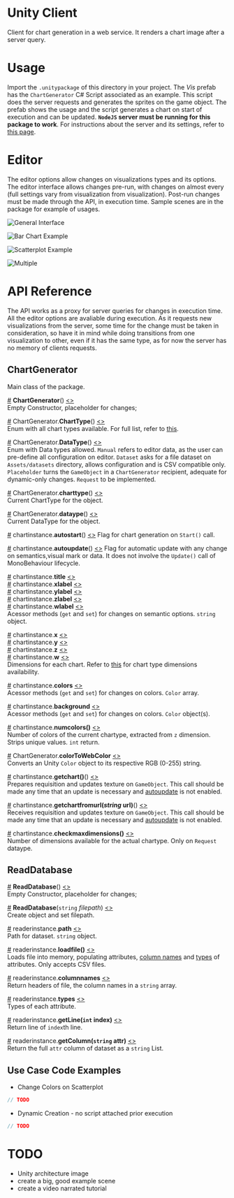 # Unity Client

Client for chart generation in a web service. It renders a chart image after a server query.

# Usage

Import the `.unitypackage` of this directory in your project. The _Vis_ prefab has the `ChartGenerator` C# Script associated as an example. This script does the server requests and generates the sprites on the game object. The prefab shows the usage and the script generates a chart on start of execution and can be updated. **`NodeJS` server must be running for this package to work**. For instructions about the server and its settings, refer to [this page](https://github.com/tiagodavi70/Web-Gen-Viz/tree/master/chart-generation-service/). 

# Editor

The editor options allow changes on visualizations types and its options. The editor interface allows changes pre-run, with changes on almost every  (full settings vary from visualization from visualization). Post-run changes must be made through the API, in execution time. Sample scenes are in the package for example of usages.

![General Interface](https://github.com/tiagodavi70/Web-Gen-Viz/blob/master/imgs/unity_interface.jpg "General editor interface")

![Bar Chart Example](https://github.com/tiagodavi70/Web-Gen-Viz/blob/master/imgs/unity_barchart.jpg "Bar Chart Example")

![Scatterplot Example](https://github.com/tiagodavi70/Web-Gen-Viz/blob/master/imgs/unity_scatterplot.jpg "Scatterplot Example")

![Multiple](https://github.com/tiagodavi70/Web-Gen-Viz/blob/master/imgs/unity_multiple.jpg "Multiple charts Example")


# API Reference

The API works as a proxy for server queries for changes in execution time. All the editor options are avaliable during execution. As it requests new visualizations from the server, some time for the change must be taken in consideration, so have it in mind while doing transitions from one visualization to other, even if it has the same type, as for now the server has no memory of clients requests.

## ChartGenerator
Main class of the package.

<a name="ChartGenerator" href="#chartgenerator">#</a> <b>ChartGenerator</b>() [<>](https://github.com/tiagodavi70/Web-Gen-Viz/blob/master/unity-client/Assets/src/ChartGenerator.cs "Source")  
Empty Constructor, placeholder for changes;

<a name="ChartType" href="#ChartType">#</a> ChartGenerator.<b>ChartType</b>() [<>](https://github.com/tiagodavi70/Web-Gen-Viz/blob/master/unity-client/Assets/src/ChartGenerator.cs "Source")  
Enum with all chart types available. For full list, refer to [this](https://github.com/tiagodavi70/Web-Gen-Viz/tree/master/chart-generation-service/).

<a name="DataType" href="#DataType">#</a> ChartGenerator.<b>DataType</b>() [<>](https://github.com/tiagodavi70/Web-Gen-Viz/blob/master/unity-client/Assets/src/ChartGenerator.cs "Source")  
Enum with Data types allowed. `Manual` refers to editor data, as the user can pre-define all configuration on editor. `Dataset` asks for a file dataset on `Assets/datasets` directory, allows configuration and is CSV compatible only. `Placeholder` turns the `GameObject` in a `ChartGenerator` recipient, adequate for dynamic-only changes. `Request` to be implemented.

<a name="_charttype" href="#_charttype">#</a> ChartGenerator.<b>charttype</b>() [<>](https://github.com/tiagodavi70/Web-Gen-Viz/blob/master/unity-client/Assets/src/ChartGenerator.cs "Source")  
Current ChartType for the object. 

<a name="_datatype" href="#_datatype">#</a> ChartGenerator.<b>dataype</b>() [<>](https://github.com/tiagodavi70/Web-Gen-Viz/blob/master/unity-client/Assets/src/ChartGenerator.cs "Source")  
Current DataType for the object. 

<a name="autostart" href="#autostart">#</a> chartinstance.<b>autostart</b>() [<>](https://github.com/tiagodavi70/Web-Gen-Viz/blob/master/unity-client/Assets/src/ChartGenerator.cs "Source") 
Flag for chart generation on `Start()` call.

<a name="autoupdate" href="#autoupdate">#</a> chartinstance.<b>autoupdate</b>() [<>](https://github.com/tiagodavi70/Web-Gen-Viz/blob/master/unity-client/Assets/src/ChartGenerator.cs "Source") 
Flag for automatic update with any change on semantics,visual mark or data. It does not involve the `Update()` call of MonoBehaviour lifecycle.

<a name="title" href="#title">#</a> chartinstance.<b>title</b> [<>](https://github.com/tiagodavi70/Web-Gen-Viz/blob/master/unity-client/Assets/src/ChartGenerator.cs "Source")  
<a name="xlabel" href="#xlabel">#</a> chartinstance.<b>xlabel</b> [<>](https://github.com/tiagodavi70/Web-Gen-Viz/blob/master/unity-client/Assets/src/ChartGenerator.cs "Source")  
<a name="ylabel" href="#ylabel">#</a> chartinstance.<b>ylabel</b> [<>](https://github.com/tiagodavi70/Web-Gen-Viz/blob/master/unity-client/Assets/src/ChartGenerator.cs "Source")  
<a name="zlabel" href="#zlabel">#</a> chartinstance.<b>zlabel</b> [<>](https://github.com/tiagodavi70/Web-Gen-Viz/blob/master/unity-client/Assets/src/ChartGenerator.cs "Source")  
<a name="wlabel" href="#wlabel">#</a> chartinstance.<b>wlabel</b> [<>](https://github.com/tiagodavi70/Web-Gen-Viz/blob/master/unity-client/Assets/src/ChartGenerator.cs "Source")  
Acessor methods (`get` and `set`) for changes on semantic options. `string` object.

<a name="x" href="#x">#</a> chartinstance.<b>x</b> [<>](https://github.com/tiagodavi70/Web-Gen-Viz/blob/master/unity-client/Assets/src/ChartGenerator.cs "Source")  
<a name="y" href="#y">#</a> chartinstance.<b>y</b> [<>](https://github.com/tiagodavi70/Web-Gen-Viz/blob/master/unity-client/Assets/src/ChartGenerator.cs "Source")  
<a name="w" href="#w">#</a> chartinstance.<b>z</b> [<>](https://github.com/tiagodavi70/Web-Gen-Viz/blob/master/unity-client/Assets/src/ChartGenerator.cs "Source")  
<a name="z" href="#z">#</a> chartinstance.<b>w</b> [<>](https://github.com/tiagodavi70/Web-Gen-Viz/blob/master/unity-client/Assets/src/ChartGenerator.cs "Source")  
Dimensions for each chart. Refer to [this](https://github.com/tiagodavi70/Web-Gen-Viz/tree/master/chart-generation-service/) for chart type dimensions availability.
  
<a name="colors" href="#colors">#</a> chartinstance.<b>colors</b> [<>](https://github.com/tiagodavi70/Web-Gen-Viz/blob/master/unity-client/Assets/src/ChartGenerator.cs "Source")  
Acessor methods (`get` and `set`) for changes on colors. `Color` array.

<a name="background" href="#background">#</a> chartinstance.<b>background</b> [<>](https://github.com/tiagodavi70/Web-Gen-Viz/blob/master/unity-client/Assets/src/ChartGenerator.cs "Source")  
Acessor methods (`get` and `set`) for changes on colors. `Color` object(s).

<a name="numcolors" href="#numcolors">#</a> chartinstance.<b>numcolors()</b> [<>](https://github.com/tiagodavi70/Web-Gen-Viz/blob/master/unity-client/Assets/src/ChartGenerator.cs "Source")  
Number of colors of the current chartype, extracted from `z` dimension. Strips unique values. `int` return.

<a name="colortowebcolor" href="#colortowebcolor">#</a> ChartGenerator.<b>colorToWebColor</b> [<>](https://github.com/tiagodavi70/Web-Gen-Viz/blob/master/unity-client/Assets/src/ChartGenerator.cs "Source")  
Converts an Unity `Color` object to its respective RGB (0-255) string.

<a name="getchart" href="#getchart">#</a> chartinstance.<b>getchart()</b>() [<>](https://github.com/tiagodavi70/Web-Gen-Viz/blob/master/unity-client/Assets/src/ChartGenerator.cs "Source")  
Prepares requisition and updates texture on `GameObject`. This call should be made any time that an update is necessary and [autoupdate](#autoupdate) is not enabled.

<a name="getchart" href="#getchart">#</a> chartinstance.<b>getchartfromurl(_string_ url)</b>() [<>](https://github.com/tiagodavi70/Web-Gen-Viz/blob/master/unity-client/Assets/src/ChartGenerator.cs "Source")  
Receives requisition and updates texture on `GameObject`. This call should be made any time that an update is necessary and [autoupdate](#autoupdate) is not enabled.

<a name="checkmaxdimensions" href="#checkmaxdimensions">#</a> chartinstance.<b>checkmaxdimensions()</b> [<>](https://github.com/tiagodavi70/Web-Gen-Viz/blob/master/unity-client/Assets/src/ChartGenerator.cs "Source")  
Number of dimensions available for the actual chartype. Only on `Request` dataype.

## ReadDatabase

<a name="readdatabase" href="#readdatabase">#</a> <b>ReadDatabase</b>() [<>](https://github.com/tiagodavi70/Web-Gen-Viz/blob/master/unity-client/Assets/src/ReadDatabase.cs "Source")  
Empty Constructor, placeholder for changes;

<a name="readdatabase_path" href="#readdatabase_path">#</a> <b>ReadDatabase</b>(`string` _filepath_) [<>](https://github.com/tiagodavi70/Web-Gen-Viz/blob/master/unity-client/Assets/src/ReadDatabase.cs "Source")  
Create object and set filepath.

<a name="path" href="#path">#</a> readerinstance.<b>path</b> [<>](https://github.com/tiagodavi70/Web-Gen-Viz/blob/master/unity-client/Assets/src/ReadDatabase.cs "Source")  
Path for dataset. `string` object.

<a name="loadfile" href="#loadfile">#</a> readerinstance.<b>loadfile()</b> [<>](https://github.com/tiagodavi70/Web-Gen-Viz/blob/master/unity-client/Assets/src/ReadDatabase.cs "Source")  
Loads file into memory, populating attributes, [column names](#columnnames) and [types](#types) of attributes. Only accepts CSV files.

<a name="columnnames" href="#columnnames">#</a> readerinstance.<b>columnnames</b> [<>](https://github.com/tiagodavi70/Web-Gen-Viz/blob/master/unity-client/Assets/src/ReadDatabase.cs "Source")  
Return headers of file, the column names in a `string` array.

<a name="types" href="#types">#</a> readerinstance.<b>types</b> [<>](https://github.com/tiagodavi70/Web-Gen-Viz/blob/master/unity-client/Assets/src/ReadDatabase.cs "Source")  
Types of each attribute.

<a name="getline" href="#getline">#</a> readerinstance.<b>getLine(`int` index)</b> [<>](https://github.com/tiagodavi70/Web-Gen-Viz/blob/master/unity-client/Assets/src/ReadDatabase.cs "Source")  
Return line of `index`th line.

<a name="getcolumn" href="#getcolumn">#</a> readerinstance.<b>getColumn(`string` attr)</b> [<>](https://github.com/tiagodavi70/Web-Gen-Viz/blob/master/unity-client/Assets/src/ReadDatabase.cs "Source")  
Return the full `attr` column of dataset as a `string` List.


## Use Case Code Examples 
* Change Colors on Scatterplot
``` C# 
// TODO
```

* Dynamic Creation - no script attached prior execution
``` C# 
// TODO
```

# TODO
* Unity architecture image
* create a big, good example scene
* create a video narrated tutorial

